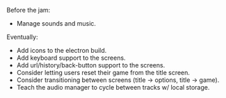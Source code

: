 Before the jam:
- Manage sounds and music.

Eventually:
- Add icons to the electron build.
- Add keyboard support to the screens.
- Add url/history/back-button support to the screens.
- Consider letting users reset their game from the title screen.
- Consider transitioning between screens (title -> options, title -> game).
- Teach the audio manager to cycle between tracks w/ local storage.
